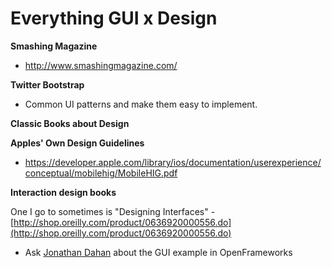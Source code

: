 # Everything GUI x Design

**Smashing Magazine**

*   [](http://www.smashingmagazine.com/)http://www.smashingmagazine.com/

**Twitter Bootstrap**

*   Common UI patterns and make them easy to implement.

**Classic Books about Design**

**Apples' Own Design Guidelines**

*   [](https://developer.apple.com/library/ios/documentation/userexperience/conceptual/mobilehig/MobileHIG.pdf)https://developer.apple.com/library/ios/documentation/userexperience/conceptual/mobilehig/MobileHIG.pdf

**Interaction design books**

One I go to sometimes is "Designing Interfaces" -[](http://shop.oreilly.com/product/0636920000556.do)[http://shop.oreilly.com/product/0636920000556.do](http://shop.oreilly.com/product/0636920000556.do)

*   Ask [Jonathan Dahan](/ep/profile/uABG7ngMwBe) about the GUI example in OpenFrameworks